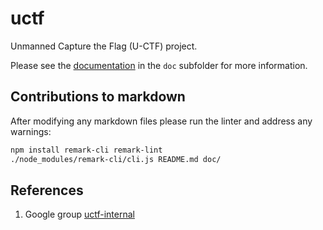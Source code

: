 # uctf

Unmanned Capture the Flag (U-CTF) project.

Please see the [documentation](doc/readme.md) in the `doc` subfolder for more information.

## Contributions to markdown

After modifying any markdown files please run the linter and address any warnings:

```sh
npm install remark-cli remark-lint
./node_modules/remark-cli/cli.js README.md doc/
```

## References

1. Google group [uctf-internal](https://groups.google.com/a/osrfoundation.org/forum/#!forum/uctf-internal)

